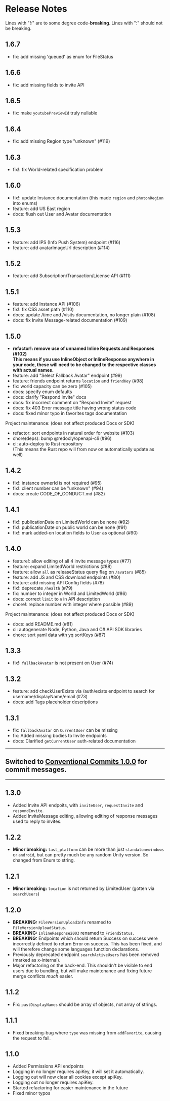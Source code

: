 # Release Notes

Lines with "!:" are to some degree code-**breaking**. Lines with ":" should not be breaking.

## 1.6.7

* fix: add missing 'queued' as enum for FileStatus

## 1.6.6

* fix: add missing fields to invite API

## 1.6.5

* fix: make `youtubePreviewId` truly nullable

## 1.6.4

* fix: add missing Region type "unknown" (#119) 

## 1.6.3

* fix!: fix World-related specification problem

## 1.6.0

* fix!: update Instance documentation (this made `region` and `photonRegion` into enums)
* feature: add US East region
* docs: flush out User and Avatar documentation

## 1.5.3

* feature: add IPS (Info Push System) endpoint (#116) 
* feature: add avatarImageUrl description (#114)

## 1.5.2

* feature: add Subscription/Transaction/License API (#111)

## 1.5.1

* feature: add Instance API (#106)
* fix!: fix CSS asset path (#110) 
* docs: update /time and /visits documentation, no longer plain (#108)
* docs: fix Invite Message-related documentation (#109) 

## 1.5.0

* **refactor!: remove use of unnamed Inline Requests and Responses (#102)**<br>
  **This means if you use InlineObject or InlineResponse anywhere in your code, these will need to be changed to the respective classes with actual names.**
* feature: add "Select Fallback Avatar" endpoint (#99)
* feature: friends endpoint returns `location` and `friendKey` (#98)
* fix: world capacity can be zero (#105)
* docs: specify enum defaults
* docs: clarify "Respond Invite" docs
* docs: fix incorrect comment on "Respond Invite" request
* docs: fix 403 Error message title having wrong status code
* docs: fixed minor typo in favorites tags documentation

Project maintenance: (does not affect produced Docs or SDK)
* refactor: sort endpoints in natural order for website (#103)
* chore(deps): bump @redocly/openapi-cli (#96)
* ci: auto-deploy to Rust repository<br>
  (This means the Rust repo will from now on automatically update as well)

## 1.4.2

* fix!: instance ownerId is not required (#95)
* fix!: client number can be "unknown" (#94)
* docs: create CODE_OF_CONDUCT.md (#82)

## 1.4.1

* fix!: publicationDate on LimitedWorld can be none (#92) 
* fix!: publicationDate on public world can be none (#91) 
* fix!: mark added-on location fields to User as optional (#90) 

## 1.4.0

* feature!: allow editing of all 4 invite message types (#77)
* feature: expand LimitedWorld restrictions (#88)
* feature: allow `all` as releaseStatus query flag on `/avatars` (#85)
* feature: add JS and CSS download endpoints (#80)
* feature: add missing API Config fields (#78)
* fix!: deprecate `/health` (#79)
* fix: number to integer in World and LimitedWorld (#86)
* docs: correct `limit` to `n` in API description
* chore!: replace number with integer where possible (#89)

Project maintenance: (does not affect produced Docs or SDK)
* docs: add README.md (#81)
* ci: autogenerate Node, Python, Java and C# API SDK libraries
* chore: sort yaml data with yq sortKeys (#87)

## 1.3.3

* fix!: `fallbackAvatar` is not present on User (#74)

## 1.3.2

* feature: add checkUserExists via /auth/exists endpoint to search for username/displayName/email (#73)
* docs: add Tags placeholder descriptions

## 1.3.1

* fix: `fallbackAvatar` on `CurrentUser` can be missing
* fix: Added missing bodies to Invite endpoints
* docs: Clarified `getCurrentUser` auth-related documentation

---

## Switched to [Conventional Commits 1.0.0](https://www.conventionalcommits.org/en/v1.0.0/) for commit messages.

---

## 1.3.0

* Added Invite API endpoits, with `inviteUser`, `requestInvite` and `respondInvite`.
* Added InviteMessage editing, allowing editing of response messages used to reply to invites.

## 1.2.2

* **Minor breaking:** `last_platform` can be more than just `standalonewindows` or `android`, but can pretty much be any random Unity version. So changed from Enum to string.

## 1.2.1

* **Minor breaking:** `location` is not returned by LimitedUser (gotten via `searchUsers`)

## 1.2.0

* **BREAKING:** `FileVersionUploadInfo` renamed to `FileVersionUploadStatus`.
* **BREAKING:** `InlineResponse2003` renamed to `FriendStatus`.
* **BREAKING:** Endpoints which should return Success on success were incorrectly defined to return Error on success. This has been fixed, and will therefore change some languages function declarations.
* Previously deprecated endpoint `searchActiveUsers` has been removed (marked as x-internal).
* Major refactoring on the back-end. This shouldn't be visible to end users due to bundling, but will make maintenance and fixing future merge conflicts *much* easier.

## 1.1.2

* Fix: `pastDisplayNames` should be array of objects, not array of strings.

## 1.1.1

* Fixed breaking-bug where `type` was missing from `addFavorite`, causing the request to fail.

## 1.1.0

* Added Permissions API endpoints
* Logging in no longer requires apiKey, it will set it automatically.
* Logging out will now clear all cookies except apiKey.
* Logging out no longer requires apiKey.
* Started refactoring for easier maintenance in the future
* Fixed minor typos
